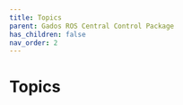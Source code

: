 ```yaml
---
title: Topics
parent: Gados ROS Central Control Package
has_children: false
nav_order: 2
---
```


# Topics